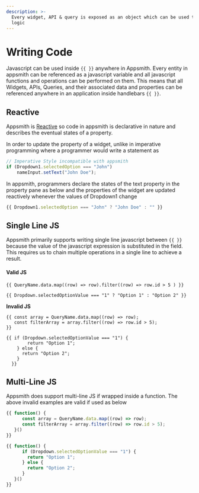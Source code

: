 ```yaml
---
description: >-
  Every widget, API & query is exposed as an object which can be used to write
  logic
---
```


# Writing Code

Javascript can be used inside `{{ }}` anywhere in Appsmith. Every entity in appsmith can be referenced as a javascript variable and all javascript functions and operations can be performed on them. This means that all Widgets, APIs, Queries, and their associated data and properties can be referenced anywhere in an application inside handlebars `{{ }}`.

## Reactive

Appsmith is [Reactive](https://en.wikipedia.org/wiki/Reactive_programming) so code in appsmith is declarative in nature and describes the eventual states of a property. 

In order to update the property of a widget, unlike in imperative programming where a programmer would write a statement as

```javascript
// Imperative Style incompatible with appsmith
if (Dropdown1.selectedOption === "John")
    nameInput.setText("John Doe");
```

In appsmith, programmers declare the states of the text property in the property pane as below and the properties of the widget are updated reactively whenever the values of Dropdown1 change

```javascript
{{ Dropdown1.selectedOption === "John" ? "John Doe" : "" }}
```

## Single Line JS

Appsmith primarily supports writing single line javascript between `{{ }}` because the value of the javascript expression is substituted in the field. This requires us to chain multiple operations in a single line to achieve a result.

#### Valid JS

```text
{{ QueryName.data.map((row) => row).filter((row) => row.id > 5 ) }}
```

```text
{{ Dropdown.selectedOptionValue === "1" ? "Option 1" : "Option 2" }}
```

**Invalid JS**

```text
{{ const array = QueryName.data.map((row) => row);
   const filterArray = array.filter((row) => row.id > 5);
}}
```

```text
{{ if (Dropdown.selectedOptionValue === "1") {
        return "Option 1";
    } else {
      return "Option 2";
    }
  }}
```

## Multi-Line JS

Appsmith does support multi-line JS if wrapped inside a function. The above invalid examples are valid if used as below

```javascript
{{ function() {
      const array = QueryName.data.map((row) => row);
      const filterArray = array.filter((row) => row.id > 5);
   }()
}}
```

```javascript
{{ function() {
      if (Dropdown.selectedOptionValue === "1") {
        return "Option 1";
      } else {
        return "Option 2";
      }
   }()
}}
```

